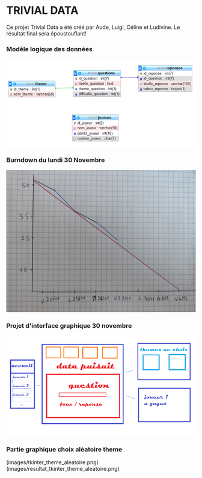 # TRIVIAL DATA

Ce projet Trivial Data a été créé par Aude, Luigi, Céline et Ludivine. 
Le résultat final sera époustouflant!

### Modèle logique des données
![mld](images/mld.png)

### Burndown du lundi 30 Novembre

![burndown](images/burndown.jpg)

### Projet d'interface graphique 30 novembre

![UI](images/etude_interface.png)

### Partie graphique choix aléatoire theme

(images/tkinter_theme_aleatoire.png)
(images/resultat_tkinter_theme_aleatoire.png)

